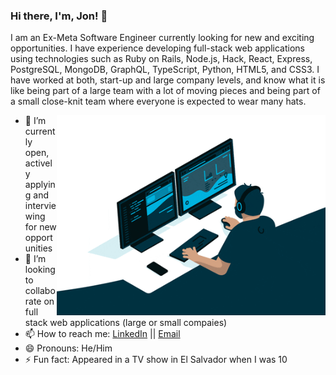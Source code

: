 ### Hi there, I'm, Jon! 👋

I am an Ex-Meta Software Engineer currently looking for new and exciting opportunities. I have experience developing full-stack web applications using technologies such as Ruby on Rails, Node.js, Hack, React, Express, PostgreSQL, MongoDB, GraphQL, TypeScript, Python, HTML5, and CSS3. I have worked at both, start-up and large company levels, and know what it is like being part of a large team with a lot of moving pieces and being part of a small close-knit team where everyone is expected to wear many hats. 

<img align="right" alt="GIF" src="https://github.com/ortizjs/ortizjs/blob/main/currently-working.gif?raw=true" width="430" height="320"/>

- 🔭 I’m currently open, actively applying and interviewing for new opportunities
- 👯 I’m looking to collaborate on full stack web applications (large or small compaies)
- 📫 How to reach me: [LinkedIn](https://www.linkedin.com/in/jonnatan-ortiz/) 
|| [Email](mailto:jonnatano94@gmail.com?subject=[GitHub]%20Source%20Han%20Sans)
- 😄 Pronouns: He/Him
- ⚡ Fun fact: Appeared in a TV show in El Salvador when I was 10

<!--
**ortizjs/ortizjs** is a ✨ _special_ ✨ repository because its `README.md` (this file) appears on your GitHub profile.

Here are some ideas to get you started:

- 🔭 I’m currently working on ...
- 🌱 I’m currently learning ...
- 👯 I’m looking to collaborate on ...
- 🤔 I’m looking for help with ...
- 💬 Ask me about ...
- 📫 How to reach me: ...
- 😄 Pronouns: ...
- ⚡ Fun fact: ...
-->
